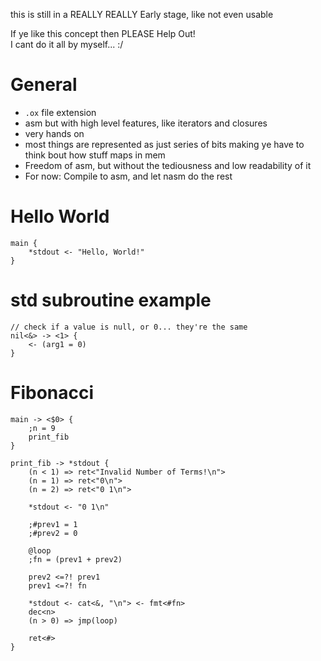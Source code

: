 this is still in a REALLY REALLY Early stage, like not even usable   

If ye like this concept then PLEASE Help Out!  
I cant do it all by myself... :/  

# General
- `.ox` file extension
- asm but with high level features, like iterators and closures  
- very hands on   
- most things are represented as just series of bits making ye have to think bout how stuff maps in mem  
- Freedom of asm, but without the tediousness and low readability of it
- For now: Compile to asm, and let nasm do the rest  

# Hello World
```
main {
    *stdout <- "Hello, World!"
}
```

# std subroutine example
```
// check if a value is null, or 0... they're the same
nil<&> -> <1> {
    <- (arg1 = 0) 
}
```

# Fibonacci
```
main -> <$0> {
    ;n = 9
    print_fib
}

print_fib -> *stdout {
    (n < 1) => ret<"Invalid Number of Terms!\n">
    (n = 1) => ret<"0\n">
    (n = 2) => ret<"0 1\n">
    
    *stdout <- "0 1\n"

    ;#prev1 = 1
    ;#prev2 = 0

    @loop
    ;fn = (prev1 + prev2)

    prev2 <=?! prev1
    prev1 <=?! fn

    *stdout <- cat<&, "\n"> <- fmt<#fn>
    dec<n>
    (n > 0) => jmp(loop)

    ret<#>
}
```

